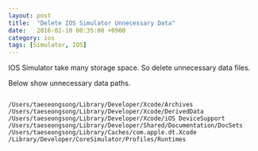 ```yaml
---
layout: post
title:  "Delete IOS Simulator Unnecessary Data"
date:   2016-02-10 00:35:00 +0900
category: ios
tags: [Simulator, IOS]
---
```



IOS Simulator take many storage space. So delete unnecessary data files.

Below show unnecessary data paths.

```

/Users/taeseongsong/Library/Developer/Xcode/Archives
/Users/taeseongsong/Library/Developer/Xcode/DerivedData
/Users/taeseongsong/Library/Developer/Xcode/iOS DeviceSupport
/Users/taeseongsong/Library/Developer/Shared/Documentation/DocSets
/Users/taeseongsong/Library/Caches/com.apple.dt.Xcode
/Library/Developer/CoreSimulator/Profiles/Runtimes

```